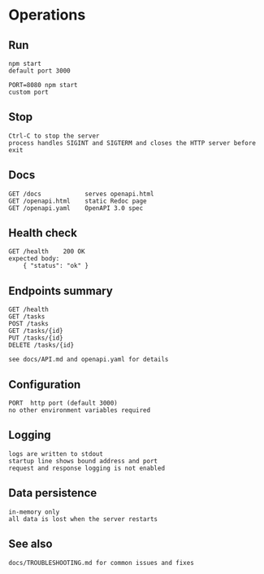 # Operations

## Run

    npm start
    default port 3000

    PORT=8080 npm start
    custom port

## Stop

    Ctrl-C to stop the server
    process handles SIGINT and SIGTERM and closes the HTTP server before exit

## Docs

    GET /docs            serves openapi.html
    GET /openapi.html    static Redoc page
    GET /openapi.yaml    OpenAPI 3.0 spec

## Health check

    GET /health    200 OK
    expected body:
        { "status": "ok" }

## Endpoints summary

    GET /health
    GET /tasks
    POST /tasks
    GET /tasks/{id}
    PUT /tasks/{id}
    DELETE /tasks/{id}

    see docs/API.md and openapi.yaml for details

## Configuration

    PORT  http port (default 3000)
    no other environment variables required

## Logging

    logs are written to stdout
    startup line shows bound address and port
    request and response logging is not enabled

## Data persistence

    in-memory only
    all data is lost when the server restarts

## See also

    docs/TROUBLESHOOTING.md for common issues and fixes
